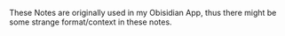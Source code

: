 These Notes are originally used in my Obisidian App, thus there might be some strange format/context in these notes.